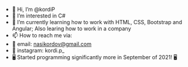 - 👋 Hi, I’m @kordiP
- 👀 I’m interested in C#
- 🌱 I’m currently learning how to work with HTML, CSS, Bootstrap and Angular; Also learing how to work in a company
- 📫 How to reach me via:
- 📧 email: nasikordov@gmail.com
- 📸 instagram: kordi.p_
- 🖥️ Started programming significantly more in September of 2021! 🖥️

<!---
kordiP/kordiP is a ✨ special ✨ repository because its `README.md` (this file) appears on your GitHub profile.
You can click the Preview link to take a look at your changes.
--->
